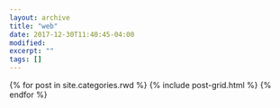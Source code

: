 ```yaml
---
layout: archive
title: "web"
date: 2017-12-30T11:40:45-04:00
modified:
excerpt: ""
tags: []
---
```



<div class="tiles">
{% for post in site.categories.rwd %}
  {% include post-grid.html %}
{% endfor %}
</div><!-- /.tiles 把所有categories 有 rwd 的列出来-->